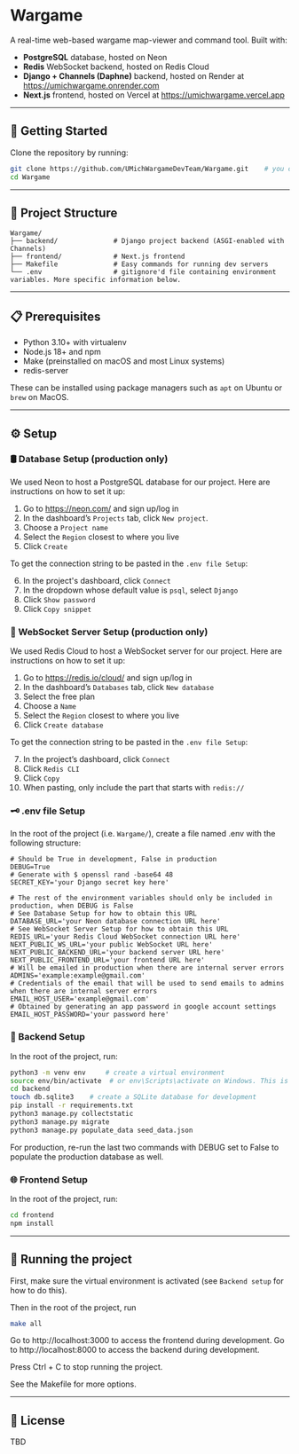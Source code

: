 # Wargame

A real-time web-based wargame map-viewer and command tool. Built with:

- **PostgreSQL** database, hosted on Neon
- **Redis** WebSocket backend, hosted on Redis Cloud
- **Django + Channels (Daphne)** backend, hosted on Render at https://umichwargame.onrender.com
- **Next.js** frontend, hosted on Vercel at https://umichwargame.vercel.app

---

## 🚀 Getting Started

Clone the repository by running:

```bash
git clone https://github.com/UMichWargameDevTeam/Wargame.git    # you can also use SSH
cd Wargame
```

---

## 🧠 Project Structure

```
Wargame/
├── backend/              # Django project backend (ASGI-enabled with Channels)
├── frontend/             # Next.js frontend
├── Makefile              # Easy commands for running dev servers
└── .env                  # gitignore'd file containing environment variables. More specific information below.
```

---

## 📋 Prerequisites

- Python 3.10+ with virtualenv
- Node.js 18+ and npm
- Make (preinstalled on macOS and most Linux systems)
- redis-server

These can be installed using package managers such as ``apt`` on Ubuntu or ``brew`` on MacOS.

---

## ⚙️ Setup

### 🛢 Database Setup (production only)

We used Neon to host a PostgreSQL database for our project. Here are instructions on how to set it up:

1. Go to https://neon.com/ and sign up/log in
2. In the dashboard’s ``Projects`` tab, click ``New project``.
3. Choose a ``Project name``
4. Select the ``Region`` closest to where you live
5. Click ``Create``

To get the connection string to be pasted in the ``.env file Setup``:

6. In the project's dashboard, click ``Connect``
7. In the dropdown whose default value is ``psql``, select ``Django``
8. Click ``Show password``
9. Click ``Copy snippet``

### 🔌 WebSocket Server Setup (production only)

We used Redis Cloud to host a WebSocket server for our project. Here are instructions on how to set it up:

1. Go to https://redis.io/cloud/ and sign up/log in
2. In the dashboard’s ``Databases`` tab, click ``New database``
3. Select the free plan
4. Choose a ``Name``
5. Select the ``Region`` closest to where you live
6. Click ``Create database``

To get the connection string to be pasted in the ``.env file Setup``:

7. In the project’s dashboard, click ``Connect``
8. Click ``Redis CLI``
9. Click ``Copy``
10. When pasting, only include the part that starts with ``redis://``

### 🗝️ .env file Setup

In the root of the project (i.e. ``Wargame/``), create a file named .env with the following structure:

```
# Should be True in development, False in production
DEBUG=True
# Generate with $ openssl rand -base64 48
SECRET_KEY='your Django secret key here'

# The rest of the environment variables should only be included in production, when DEBUG is False
# See Database Setup for how to obtain this URL
DATABASE_URL='your Neon database connection URL here'
# See WebSocket Server Setup for how to obtain this URL
REDIS_URL='your Redis Cloud WebSocket connection URL here'
NEXT_PUBLIC_WS_URL='your public WebSocket URL here'
NEXT_PUBLIC_BACKEND_URL='your backend server URL here'
NEXT_PUBLIC_FRONTEND_URL='your frontend URL here'
# Will be emailed in production when there are internal server errors
ADMINS='example:example@gmail.com'
# Credentials of the email that will be used to send emails to admins when there are internal server errors
EMAIL_HOST_USER='example@gmail.com'
# Obtained by generating an app password in google account settings
EMAIL_HOST_PASSWORD='your password here'
```

### 🐍 Backend Setup

In the root of the project, run:

```bash
python3 -m venv env     # create a virtual environment
source env/bin/activate  # or env\Scripts\activate on Windows. This is how to activate your virtual environment
cd backend
touch db.sqlite3    # create a SQLite database for development
pip install -r requirements.txt
python3 manage.py collectstatic
python3 manage.py migrate
python3 manage.py populate_data seed_data.json
```

For production, re-run the last two commands with DEBUG set to False to populate the production database as well.

### 🌐 Frontend Setup

In the root of the project, run:

```bash
cd frontend
npm install
```

---

## 🧪 Running the project

First, make sure the virtual environment is activated (see ``Backend setup`` for how to do this).

Then in the root of the project, run

```bash
make all
```

Go to http://localhost:3000 to access the frontend during development.
Go to http://localhost:8000 to access the backend during development.

Press Ctrl + C to stop running the project.

See the Makefile for more options.

---

## 📄 License

TBD
